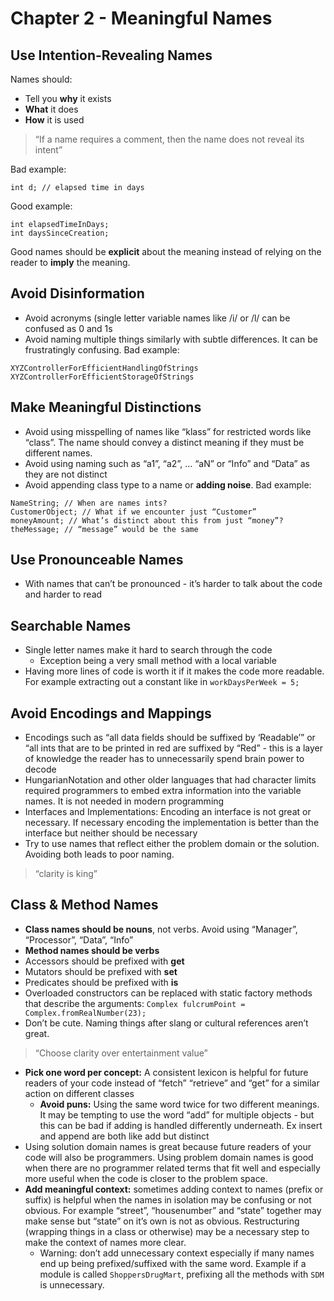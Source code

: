 # Chapter 2 - Meaningful Names

## Use Intention-Revealing Names

Names should:
* Tell you **why** it exists
* **What** it does
* **How** it is used

> “If a name requires a comment, then the name does not reveal its intent”

Bad example:

```
int d; // elapsed time in days
```

Good example:

```
int elapsedTimeInDays; 
int daysSinceCreation;
```

Good names should be **explicit** about the meaning instead of relying on the reader to **imply** the meaning.

## Avoid Disinformation

* Avoid acronyms (single letter variable names like /i/ or /l/ can be confused as 0 and 1s
* Avoid naming multiple things similarly with subtle differences. It can be frustratingly confusing. Bad example:

```
XYZControllerForEfficientHandlingOfStrings
XYZControllerForEfficientStorageOfStrings
```

## Make Meaningful Distinctions

* Avoid using misspelling of names like “klass” for restricted words like “class”. The name should convey a distinct meaning if they must be different names.
* Avoid using naming such as “a1”, “a2”, … “aN” or “Info” and “Data” as they are not distinct 
* Avoid appending class type to a name or **adding noise**. Bad example:
```
NameString; // When are names ints?
CustomerObject; // What if we encounter just “Customer”
moneyAmount; // What’s distinct about this from just “money”?
theMessage; // “message” would be the same
```

## Use Pronounceable Names

* With names that can’t be pronounced - it’s harder to talk about the code and harder to read

## Searchable Names

* Single letter names make it hard to search through the code
  * Exception being a very small method with a local variable
* Having more lines of code is worth it if it makes the code more readable. For example extracting out a constant like in
`workDaysPerWeek = 5;`

## Avoid Encodings and Mappings
* Encodings such as “all data fields should be suffixed by ‘Readable’” or “all ints that are to be printed in red are suffixed by “Red” - this is a layer of knowledge the reader has to unnecessarily spend brain power to decode
* HungarianNotation and other older languages that had character limits required programmers to embed extra information into the variable names. It is not needed in modern programming
* Interfaces and Implementations: Encoding an interface is not great or necessary. If necessary encoding the implementation is better than the interface but neither should be necessary
* Try to use names that reflect either the problem domain or the solution. Avoiding both leads to poor naming.

>“clarity is king”

## Class & Method Names

* **Class names should be nouns**, not verbs. Avoid using “Manager”, “Processor”, “Data”, “Info”
* **Method names should be verbs**
* Accessors should be prefixed with **get**
* Mutators should be prefixed with **set**
* Predicates should be prefixed with **is**
* Overloaded constructors can be replaced with static factory methods that describe the arguments:
`Complex fulcrumPoint = Complex.fromRealNumber(23);`
* Don’t be cute. Naming things after slang or cultural references aren’t great.
>“Choose clarity over entertainment value”
* **Pick one word per concept:** A consistent lexicon is helpful for future readers of your code instead of “fetch” “retrieve” and “get” for a similar action on different classes
  * **Avoid puns:** Using the same word twice for two different meanings. It may be tempting to use the word “add” for multiple objects - but this can be bad if adding is handled differently underneath. Ex insert and append are both like add but distinct
* Using solution domain names is great because future readers of your code will also be programmers. Using problem domain names is good when there are no programmer related terms that fit well and especially more useful when the code is closer to the problem space.
* **Add meaningful context:** sometimes adding context to names (prefix or suffix) is helpful when the names in isolation may be confusing or not obvious. For example “street”, “housenumber” and “state” together may make sense but “state” on it’s own is not as obvious. Restructuring (wrapping things in a class or otherwise) may be a necessary step to make the context of names more clear.  
  * Warning: don’t add unnecessary context especially if many names end up being prefixed/suffixed with the same word. Example if a module is called `ShoppersDrugMart`, prefixing all the methods with `SDM` is unnecessary.

